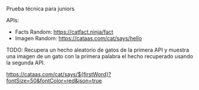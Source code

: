 Prueba técnica para juniors

APIs:
- Facts Random: https://catfact.ninja/fact
- Imagen Random: https://cataas.com/cat/says/hello

TODO:
Recupera un hecho aleatorio de gatos de la primera API y muestra una imagen de un gato con la primera palabra el hecho recuperado usando la segunda API.

https://cataas.com/cat/says/${firstWord}?fontSize=50&fontColor=red&json=true

